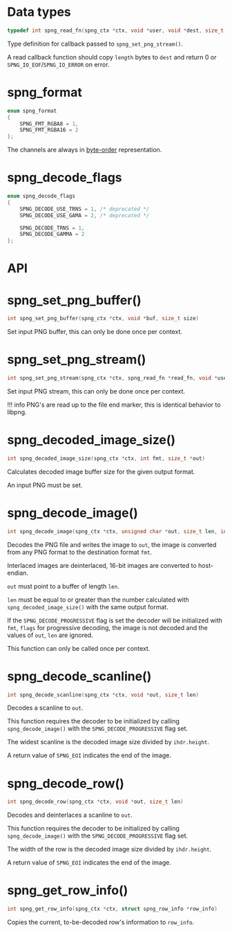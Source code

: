 # Data types

```c
typedef int spng_read_fn(spng_ctx *ctx, void *user, void *dest, size_t length)
```

Type definition for callback passed to `spng_set_png_stream()`.

A read callback function should copy `length` bytes to `dest` and return 0 or
`SPNG_IO_EOF`/`SPNG_IO_ERROR` on error.

# spng_format

```c
enum spng_format
{
    SPNG_FMT_RGBA8 = 1,
    SPNG_FMT_RGBA16 = 2
};
```

The channels are always in [byte-order](https://en.wikipedia.org/wiki/RGBA_color_model#RGBA_(byte-order)) representation.

# spng_decode_flags

```c
enum spng_decode_flags
{
    SPNG_DECODE_USE_TRNS = 1, /* deprecated */
    SPNG_DECODE_USE_GAMA = 2, /* deprecated */

    SPNG_DECODE_TRNS = 1,
    SPNG_DECODE_GAMMA = 2
};
```


# API

# spng_set_png_buffer()
```c
int spng_set_png_buffer(spng_ctx *ctx, void *buf, size_t size)
```

Set input PNG buffer, this can only be done once per context.

# spng_set_png_stream()
```c
int spng_set_png_stream(spng_ctx *ctx, spng_read_fn *read_fn, void *user)
```

Set input PNG stream, this can only be done once per context.

!!! info
    PNG's are read up to the file end marker, this is identical behavior to libpng.

# spng_decoded_image_size()
```c
int spng_decoded_image_size(spng_ctx *ctx, int fmt, size_t *out)
```

Calculates decoded image buffer size for the given output format.

An input PNG must be set.

# spng_decode_image()
```c
int spng_decode_image(spng_ctx *ctx, unsigned char *out, size_t len, int fmt, int flags)
```

Decodes the PNG file and writes the image to `out`,
the image is converted from any PNG format to the destination format `fmt`.

Interlaced images are deinterlaced, 16-bit images are converted to host-endian.

`out` must point to a buffer of length `len`.

`len` must be equal to or greater than the number calculated with
`spng_decoded_image_size()` with the same output format.

If the `SPNG_DECODE_PROGRESSIVE` flag is set the decoder will be
initialized with `fmt`, `flags` for progressive decoding,
the image is not decoded and the values of `out`, `len` are ignored.

This function can only be called once per context.

# spng_decode_scanline()
```c
int spng_decode_scanline(spng_ctx *ctx, void *out, size_t len)
```

Decodes a scanline to `out`.

This function requires the decoder to be initialized by calling
`spng_decode_image()` with the `SPNG_DECODE_PROGRESSIVE` flag set.

The widest scanline is the decoded image size divided by `ihdr.height`.

A return value of `SPNG_EOI` indicates the end of the image.

# spng_decode_row()
```c
int spng_decode_row(spng_ctx *ctx, void *out, size_t len)
```

Decodes and deinterlaces a scanline to `out`.

This function requires the decoder to be initialized by calling
`spng_decode_image()` with the `SPNG_DECODE_PROGRESSIVE` flag set.

The width of the row is the decoded image size divided by `ihdr.height`.

A return value of `SPNG_EOI` indicates the end of the image.

# spng_get_row_info()
```c
int spng_get_row_info(spng_ctx *ctx, struct spng_row_info *row_info)
```

Copies the current, to-be-decoded row's information to `row_info`.
